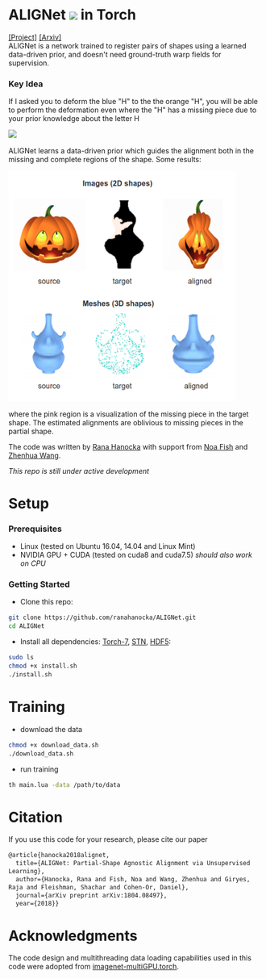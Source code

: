 # ALIGNet <img src="https://dl.dropboxusercontent.com/s/anyszxm1phvdjfh/orig.png?dl=0" width="50px"/> in Torch

[[Project]](https://ranahanocka.github.io/ALIGNet/)   [[Arxiv]](https://bit.ly/alignet) <br>
ALIGNet is a network trained to register pairs of shapes using a learned data-driven prior, and doesn't need ground-truth warp fields for supervision. 

### Key Idea
If I asked you to deform the blue "H" to the the orange "H",  you will be able to perform the deformation even where the "H" has a missing piece due to your prior knowledge about the letter H

<img src="https://www.dropbox.com/s/4o4omqoca5snrp9/output.gif?raw=1" width="450px"/> 

ALIGNet learns a data-driven prior which guides the alignment both in the missing and complete regions of the shape.
Some results:

<img src="docs/rep.png" width="450px"/> 

where the pink region is a visualization of the missing piece in the target shape. The estimated alignments are oblivious to missing pieces in the partial shape. 

The code was written by [Rana Hanocka](https://www.cs.tau.ac.il/~hanocka/) with support from [Noa Fish](http://www.cs.tau.ac.il/~noafish/) and [Zhenhua Wang](http://zhwang.me).

*This repo is still under active development*
# Setup
### Prerequisites
- Linux (tested on Ubuntu 16.04, 14.04 and Linux Mint)
- NVIDIA GPU + CUDA (tested on cuda8 and cuda7.5) *should also work on CPU*

### Getting Started
- Clone this repo:
```bash
git clone https://github.com/ranahanocka/ALIGNet.git
cd ALIGNet
```
- Install all dependencies: [Torch-7](http://torch.ch/docs/getting-started.html), [STN](https://github.com/qassemoquab/stnbhwd), [HDF5](https://github.com/deepmind/torch-hdf5):
```bash
sudo ls
chmod +x install.sh
./install.sh
```


# Training
- download the data
```bash
chmod +x download_data.sh
./download_data.sh
```
- run training
```bash
th main.lua -data /path/to/data
```


# Citation
If you use this code for your research, please cite our paper
```
@article{hanocka2018alignet,
  title={ALIGNet: Partial-Shape Agnostic Alignment via Unsupervised Learning},
  author={Hanocka, Rana and Fish, Noa and Wang, Zhenhua and Giryes, Raja and Fleishman, Shachar and Cohen-Or, Daniel},
  journal={arXiv preprint arXiv:1804.08497},
  year={2018}}

```

# Acknowledgments
The code design and multithreading data loading capabilities used in this code were adopted from [imagenet-multiGPU.torch](https://github.com/soumith/imagenet-multiGPU.torch).
